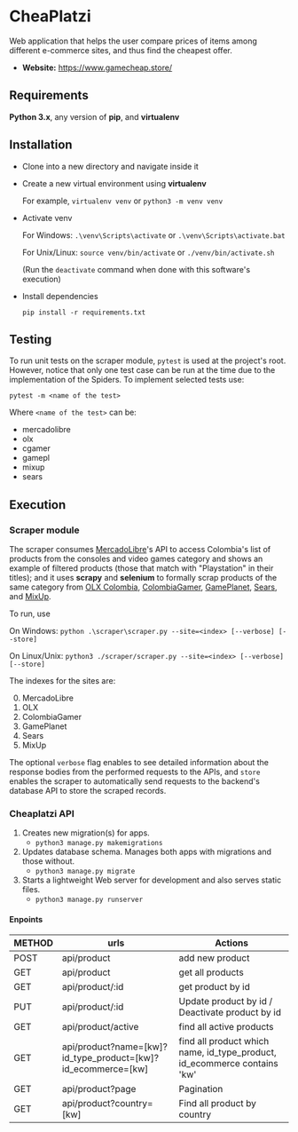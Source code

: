 # CheaPlatzi
Web application that helps the user compare prices of items among different e-commerce sites, and thus find the cheapest offer.

 * **Website:** https://www.gamecheap.store/


## Requirements

**Python 3.x**, any version of **pip**, and **virtualenv**


## Installation

- Clone into a new directory and navigate inside it

- Create a new virtual environment using **virtualenv**

    For example, `virtualenv venv` or   `python3 -m venv venv`



- Activate venv

    For Windows: `.\venv\Scripts\activate` or `.\venv\Scripts\activate.bat` 

    For Unix/Linux: `source venv/bin/activate` or `./venv/bin/activate.sh`

    (Run the `deactivate` command when done with this software's execution)

- Install dependencies

    `pip install -r requirements.txt`


## Testing

To run unit tests on the scraper module, `pytest` is used at the project's root. However, notice that only one test case can be run at the time due to the implementation of the Spiders. To implement selected tests use:

`pytest -m <name of the test>`

Where `<name of the test>` can be:

- mercadolibre
- olx
- cgamer
- gamepl
- mixup
- sears


## Execution


### Scraper module

The scraper consumes [MercadoLibre](https://www.mercadolibre.com/)'s API to access Colombia's list of products from the consoles and video games category and shows an example of filtered products (those that match with "Playstation" in their titles); and it uses **scrapy** and **selenium** to formally scrap products of the same category from [OLX Colombia](https://www.olx.com.co/), [ColombiaGamer](https://www.colombiagamer.com.co/), [GamePlanet](https://gameplanet.com), [Sears](https://www.sears.com.mx), and [MixUp](https://www.mixup.com.mx).

To run, use 

On Windows: `python .\scraper\scraper.py --site=<index> [--verbose] [--store]`

On Linux/Unix: `python3 ./scraper/scraper.py --site=<index> [--verbose] [--store]`

The indexes for the sites are:

0. MercadoLibre
1. OLX
2. ColombiaGamer
3. GamePlanet
4. Sears
5. MixUp

The optional `verbose` flag enables to see detailed information about the response bodies from the performed requests to the APIs, and `store` enables the scraper to automatically send requests to the backend's database API to store the scraped records.

### Cheaplatzi API

1. Creates new migration(s) for apps. 
    * `python3 manage.py makemigrations`
2. Updates database schema. Manages both apps with migrations and those without.
    * `python3 manage.py migrate`
3. Starts a lightweight Web server for development and also serves static files.
    * `python3 manage.py runserver`

#### Enpoints

|METHOD|urls|Actions|
|--|--|--|
|POST|api/product|add new product|
|GET|api/product|get all products|
|GET|api/product/:id|get product by id|
|PUT|api/product/:id|Update product by id / Deactivate product by id|
|GET|api/product/active|find all active products|
|GET|api/product?name=[kw]?id_type_product=[kw]?id_ecommerce=[kw]|find all product which name, id_type_product, id_ecommerce contains 'kw'|
|GET|api/product?page|Pagination|
|GET|api/product?country=[kw]|Find all product by country|




